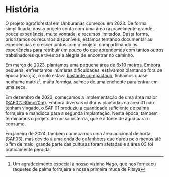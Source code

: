 # História

O projeto agroflorestal em Umburanas começou em 2023.
De forma simplificada, nosso projeto conta com uma área razoavelmente grande, pouca experiência, muita vontade, e recursos limitados.
Desta forma, priorizamos os recursos disponíveis, estamos tentando documentar as experiências e crescer juntos com o projeto, compartilhando as experiências para retribuir um pouco do que aprendemos com tantos outros trabalhadores que tivemos a alegria de encontrar no caminho.

Em março de 2023, plantamos uma pequena área de [6x10 metros](evolucao.md#area-01). Embora pequena, enfrentamos inúmeras dificuldades: estávamos plantando fora de época (março), o solo estava [bastante compactado](https://www.youtube.com/shorts/3VsyjHvPyBw), tínhamos quase nenhuma matriz[^1], muita formiga, saímos de uma enchente para entrar em uma seca.

Em dezembro de 2023, começamos a implementação de uma área maior ([SAF02: 30mx20m](evolucao.md#area-02)). Embora diversas culturas plantadas na área 01 não tenham vingado, o SAF 01 produziu a quantidade suficiente de palma forrajeira e mandioca para a segunda implantação. 
Nesta época, tambem terminamos o projeto de nossa cisterna, que é a fonte de água para o consumo.

Em janeiro de 2024, também começamos uma área adicional de horta (SAF03), mas devido a uma onda de gafanhotos que durou pelo menos até o fim de maio, grande parte das culturas foram afetadas e a área 03 foi praticamente perdida.

[^1]: Um agradecimento especial à nosso vizinho _Nego_, que nos forneceu raquetes de palma forrajeira e nossa primeira muda de Pitaya
